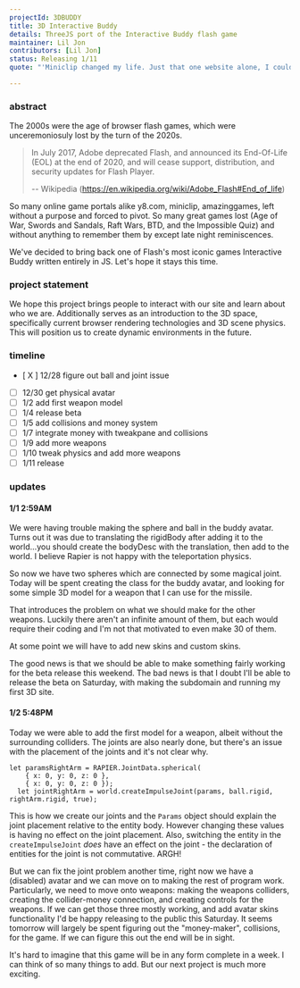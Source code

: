 ```yaml
---
projectId: 3DBUDDY
title: 3D Interactive Buddy
details: ThreeJS port of the Interactive Buddy flash game
maintainer: Lil Jon
contributors: [Lil Jon]
status: Releasing 1/11
quote: "'Miniclip changed my life. Just that one website alone, I could spend the entire day on. 8 ball pool, Gravity Guy, Fireboy & Watergirl, and Free Running. I will never forget you' -@stqrace, X.com"

---
```


### abstract
The 2000s were the age of browser flash games, which were unceremoniosuly lost by the turn of the 2020s.


> In July 2017, Adobe deprecated Flash, and announced its End-Of-Life (EOL) at the end of 2020, and will cease support, distribution, and security updates for Flash Player.
>
> -- Wikipedia (https://en.wikipedia.org/wiki/Adobe_Flash#End_of_life)


So many online game portals alike y8.com, miniclip, amazinggames, left without a purpose and forced to pivot. So many great games lost (Age of War, Swords and Sandals, Raft Wars, BTD, and the Impossible Quiz) and without anything to remember them by except late night reminiscences.

We've decided to bring back one of Flash's most iconic games Interactive Buddy written entirely in JS. Let's hope it stays this time.

### project statement
We hope this project brings people to interact with our site and learn about who we are. Additionally serves as an introduction to the 3D space, specifically current browser rendering technologies and 3D scene physics. This will position us to create dynamic environments in the future. 


### timeline
- [ X ] 12/28 figure out ball and joint issue
- [ ] 12/30 get physical avatar
- [ ] 1/2 add first weapon model
- [ ] 1/4 release beta
- [ ] 1/5 add collisions and money system
- [ ] 1/7 integrate money with tweakpane and collisions
- [ ] 1/9 add more weapons
- [ ] 1/10 tweak physics and add more weapons
- [ ] 1/11 release

### updates
#### 1/1 2:59AM
We were having trouble making the sphere and ball in the buddy avatar. Turns out it was due to translating the rigidBody after adding it to the world...you should create the bodyDesc with the translation, then add to the world. I believe Rapier is not happy with the teleportation physics.

So now we have two spheres which are connected by some magical joint. Today will be spent creating the class for the buddy avatar, and looking for some simple 3D model for a weapon that I can use for the missile.

That introduces the problem on what we should make for the other weapons. Luckily there aren't an infinite amount of them, but each would require their coding and I'm not that motivated to even make 30 of them. 

At some point we will have to add new skins and custom skins. 

The good news is that we should be able to make something fairly working for the beta release this weekend. The bad news is that I doubt I'll be able to release the beta on Saturday, with making the subdomain and running my first 3D site.

#### 1/2 5:48PM
Today we were able to add the first model for a weapon, albeit without the surrounding colliders. The joints are also nearly done, but there's an issue with the placement of the joints and it's not clear why. 

```
let paramsRightArm = RAPIER.JointData.spherical(
    { x: 0, y: 0, z: 0 },
    { x: 0, y: 0, z: 0 });
  let jointRightArm = world.createImpulseJoint(params, ball.rigid, rightArm.rigid, true);

```
This is how we create our joints and the `Params` object should explain the joint placement relative to the entity body. However changing these values is having no effect on the joint placement. Also, switching the entity in the `createImpulseJoint` *does* have an effect on the joint - the declaration of entities for the joint is not commutative. ARGH! 

But we can fix the joint problem another time, right now we have a (disabled) avatar and we can move on to making the rest of program work. Particularly, we need to move onto weapons: making the weapons colliders, creating the collider-money connection, and creating controls for the weapons. If we can get those three mostly working, and add avatar skins functionality I'd be happy releasing to the public this Saturday. It seems tomorrow will largely be spent figuring out the "money-maker", collisions, for the game. If we can figure this out the end will be in sight.

It's hard to imagine that this game will be in any form complete in a week. I can think of so many things to add. But our next project is much more exciting.
